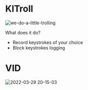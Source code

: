 # KlTroll
![we-do-a-little-trolling](https://user-images.githubusercontent.com/60795188/160684587-14c40393-24f2-441e-803d-62104b864680.gif)

What does it do?
* Record keystrokes of your choice
* Block keystrokes logging
# VID
![2022-03-29 20-15-03](https://user-images.githubusercontent.com/60795188/160693068-a8e4ab71-d05e-4213-9f91-3513130188b1.gif)

